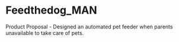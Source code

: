 # Feedthedog_MAN
Product Proposal - Designed an automated pet feeder when parents unavailable to take care of pets.
